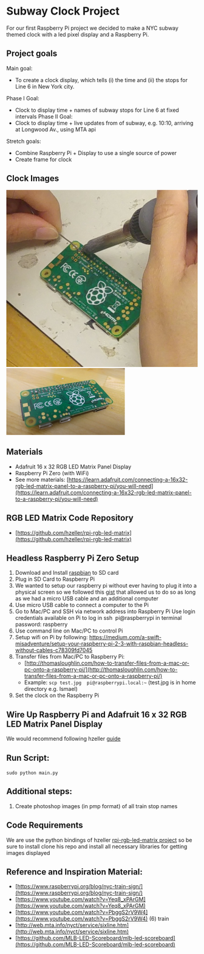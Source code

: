 # Subway Clock Project
For our first Raspberry Pi project we decided to make a NYC subway themed clock with a led pixel display and a Raspberry Pi.

## Project goals
Main goal:
- To create a clock display, which tells (i) the time and (ii) the stops for Line 6 in New York city.

Phase I Goal:
- Clock to display time + names of subway stops for Line 6 at fixed intervals
Phase II Goal:
- Clock to display time + live updates from of subway, e.g. 10:10, arriving at Longwood Av., using MTA api

Stretch goals:
- Combine Raspberry Pi + Display to use a single source of power
- Create frame for clock

## Clock Images
![soldering-pi](img/pi_soldering.jpg) ![soldered-pi](img/pi_complete.jpg) 

## Materials
- Adafruit 16 x 32 RGB LED Matrix Panel Display
- Raspberry Pi Zero (with WiFi)
- See more materials: [https://learn.adafruit.com/connecting-a-16x32-rgb-led-matrix-panel-to-a-raspberry-pi/you-will-need](https://learn.adafruit.com/connecting-a-16x32-rgb-led-matrix-panel-to-a-raspberry-pi/you-will-need)

## RGB LED Matrix Code Repository
- [https://github.com/hzeller/rpi-rgb-led-matrix](https://github.com/hzeller/rpi-rgb-led-matrix)

## Headless Raspberry Pi Zero Setup
1. Download and Install [raspbian](https://www.raspberrypi.org/downloads/raspbian/) to SD card
2. Plug in SD Card to Raspberry Pi
3. We wanted to setup our raspberry pi without ever having to plug it into a physical screen
so we followed this [gist](https://gist.github.com/gbaman/975e2db164b3ca2b51ae11e45e8fd40a) that allowed us to do so as long as we had a micro USB cable and an additional computer
4. Use micro USB cable to connect a computer to the Pi
5. Go to Mac/PC and SSH via network address into Raspberry Pi
    Use login credentials available on Pi to log in
    ssh  pi@raspberrypi in terminal password: raspberry
6. Use command line on Mac/PC to control Pi
7. Setup wifi on Pi by following: https://medium.com/a-swift-misadventure/setup-your-raspberry-pi-2-3-with-raspbian-headless-without-cables-c78309fd7045
8. Transfer files from Mac/PC to Raspberry Pi:
    - [http://thomasloughlin.com/how-to-transfer-files-from-a-mac-or-pc-onto-a-raspberry-pi/](http://thomasloughlin.com/how-to-transfer-files-from-a-mac-or-pc-onto-a-raspberry-pi/)
    - Example: `scp test.jpg  pi@raspberrypi.local:~` (test.jpg is in home directory e.g. Ismael)
9. Set the clock on the Raspberry Pi

## Wire Up Raspberry Pi and Adafruit 16 x 32 RGB LED Matrix Panel Display
We would recommend following hzeller [guide](https://github.com/hzeller/rpi-rgb-led-matrix/)

##  Run Script:
`sudo python main.py`

##  Additional steps:
1. Create photoshop images (in pmp format) of all train stop names

## Code Requirements
We are use the python bindings of hzeller [rpi-rgb-led-matrix project](https://github.com/hzeller/rpi-rgb-led-matrix/tree/master/bindings/python) so be sure to install clone his repo and install all necessary libraries for getting images displayed

## Reference and Inspiration Material:
- [https://www.raspberrypi.org/blog/nyc-train-sign/](https://www.raspberrypi.org/blog/nyc-train-sign/)
- [https://www.youtube.com/watch?v=Yeq8_xPArGM](https://www.youtube.com/watch?v=Yeq8_xPArGM)
- [https://www.youtube.com/watch?v=PbggS2rV9W4](https://www.youtube.com/watch?v=PbggS2rV9W4) (6) train
- [http://web.mta.info/nyct/service/sixline.htm](http://web.mta.info/nyct/service/sixline.htm)
- [https://github.com/MLB-LED-Scoreboard/mlb-led-scoreboard](https://github.com/MLB-LED-Scoreboard/mlb-led-scoreboard)
